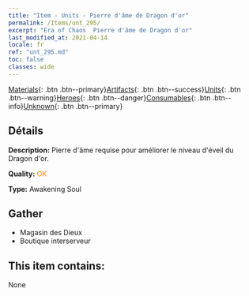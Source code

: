 ```yaml
---
title: "Item - Units - Pierre d'âme de Dragon d'or"
permalink: /Items/unt_295/
excerpt: "Era of Chaos  Pierre d'âme de Dragon d'or"
last_modified_at: 2021-04-14
locale: fr
ref: "unt_295.md"
toc: false
classes: wide
---
```

 [Materials](/fr/Items/){: .btn .btn--primary}[Artifacts](/fr/Items/Artifacts/){: .btn .btn--success}[Units](/fr/Items/Units/){: .btn .btn--warning}[Heroes](/fr/Items/Heroes/){: .btn .btn--danger}[Consumables](/fr/Items/Consumables/){: .btn .btn--info}[Unknown](/fr/Items/Unknown/){: .btn .btn--primary}

## Détails
 **Description:** Pierre d'âme requise pour améliorer le niveau d'éveil du Dragon d'or.

 **Quality:** <span style="color: #FF8C00">OK</span>

 **Type:** Awakening Soul

## Gather

*    Magasin des Dieux 
*    Boutique interserveur 

## This item contains:

  None

